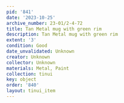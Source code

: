 ```yaml
---
pid: '841'
date: '2023-10-25'
archive_number: 23-01/2-4-72
title: Tan Metal mug with green rim
description: Tan Metal mug with green rim
extent: '3'
condition: Good
date_unvalidated: Unknown
creator: Unknown
collector: Unknown
materials: Metal, Paint
collection: tinui
key: object
order: '840'
layout: tinui_item
---
```

